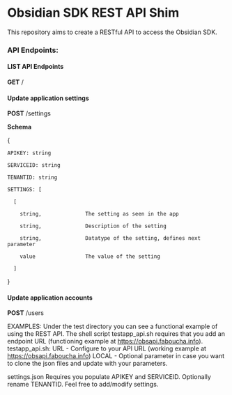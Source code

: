 # Obsidian SDK REST API Shim
This repository aims to create a RESTful API to access the Obsidian SDK. 

### API Endpoints:
#### LIST API Endpoints
  **GET** /
#### Update application settings
  **POST** /settings

  **Schema**

  {

    APIKEY: string

    SERVICEID: string

    TENANTID: string

    SETTINGS: [

      [

        string,              The setting as seen in the app

        string,              Description of the setting

        string,              Datatype of the setting, defines next parameter

        value                The value of the setting

      ]

  }
        
#### Update application accounts
  **POST** /users


EXAMPLES:
Under the test directory you can see a functional example of using the REST API.
The shell script testapp_api.sh requires that you add an endpoint URL (functioning example at https://obsapi.faboucha.info). 
testapp_api.sh:
   URL - Configure to your API URL (working example at https://obsapi.faboucha.info)
   LOCAL - Optional parameter in case you want to clone the json files and update with your parameters.

settings.json
  Requires you populate APIKEY and SERVICEID. Optionally rename TENANTID.
  Feel free to add/modify settings.
